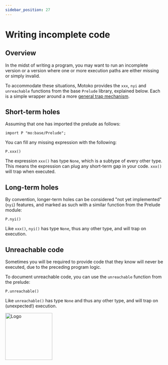 ```yaml
---
sidebar_position: 27
---
```

# Writing incomplete code

## Overview

In the midst of writing a program, you may want to run an incomplete version or a version where one or more execution paths are either missing or simply invalid.

To accommodate these situations, Motoko provides the `xxx`, `nyi` and `unreachable` functions from the base `Prelude` library, explained below. Each is a simple wrapper around a more [general trap mechanism](../getting-started/basic-concepts.md#traps).

## Short-term holes

Assuming that one has imported the prelude as follows:

``` motoko no-repl
import P "mo:base/Prelude";
```

You can fill any missing expression with the following:

``` motoko no-repl
P.xxx()
```

The expression `xxx()` has type `None`, which is a subtype of every other type. This means the expression can plug any short-term gap in your code.
`xxx()` will trap when executed.

## Long-term holes

By convention, longer-term holes can be considered "not yet implemented" (`nyi`) features, and marked as such with a similar function from the Prelude module:

``` motoko no-repl
P.nyi()
```
Like `xxx()`, `nyi()` has type `None`, thus any other type, and will trap on execution.
## Unreachable code


Sometimes you will be required to provide code that they know will never be executed, due to the preceding program logic.

To document unreachable code, you can use the  `unreachable` function from the prelude:

``` motoko no-repl
P.unreachable()
```

Like `unreachable()` has type `None` and thus any other type, and will trap on (unexpected!) execution.

<img src="https://github.com/user-attachments/assets/844ca364-4d71-42b3-aaec-4a6c3509ee2e" alt="Logo" width="150" height="150" />